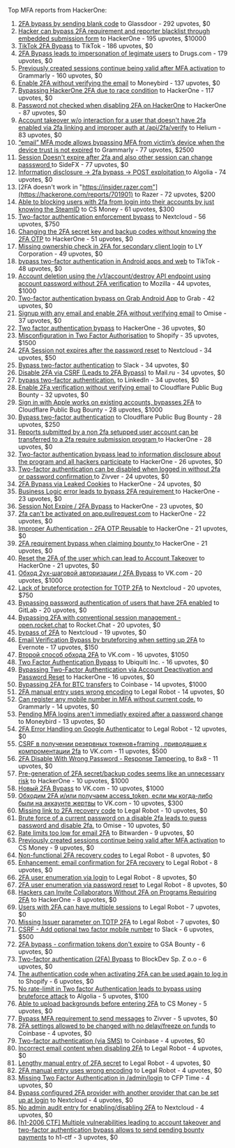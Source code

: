 Top MFA reports from HackerOne:

1. [2FA bypass by sending blank code](https://hackerone.com/reports/897385) to Glassdoor - 292 upvotes, $0
2. [Hacker can bypass 2FA requirement and reporter blacklist through embedded submission form](https://hackerone.com/reports/418767) to HackerOne - 195 upvotes, $10000
3. [TikTok 2FA Bypass](https://hackerone.com/reports/1247108) to TikTok - 186 upvotes, $0
4. [2FA Bypass leads to  impersonation of legimate users](https://hackerone.com/reports/2885636) to Drugs.com - 179 upvotes, $0
5. [Previously created sessions continue being valid after MFA activation](https://hackerone.com/reports/667739) to Grammarly - 160 upvotes, $0
6. [Enable 2FA without verifying the email](https://hackerone.com/reports/649533) to Moneybird - 137 upvotes, $0
7. [Bypassing HackerOne 2FA due to race condition](https://hackerone.com/reports/2598548) to HackerOne - 117 upvotes, $0
8. [Password not checked when disabling 2FA on HackerOne](https://hackerone.com/reports/587910) to HackerOne - 87 upvotes, $0
9. [Account takeover w/o interaction for a user that doesn't have 2fa enabled via 2fa linking and improper auth at /api/2fa/verify](https://hackerone.com/reports/810880) to Helium - 83 upvotes, $0
10. [“email” MFA mode allows bypassing MFA from victim’s device when the device trust is not expired](https://hackerone.com/reports/665722) to Grammarly - 77 upvotes, $2500
11. [Session Doesn't expire after 2fa and also other session can change passsword ](https://hackerone.com/reports/2234736) to SideFX - 77 upvotes, $0
12. [Information disclosure -\> 2fa bypass -\> POST exploitation ](https://hackerone.com/reports/1276373) to Algolia - 74 upvotes, $0
13. [2FA doesn't work in "https://insider.razer.com"](https://hackerone.com/reports/701901) to Razer - 72 upvotes, $200
14. [Able to blocking users with 2fa from login into their accounts by just knowing the SteamID](https://hackerone.com/reports/1179232) to CS Money - 61 upvotes, $300
15. [Two-factor authentication enforcement bypass](https://hackerone.com/reports/1050244) to Nextcloud - 56 upvotes, $750
16. [Changing the 2FA secret key and backup codes without knowing the 2FA OTP](https://hackerone.com/reports/1139535) to HackerOne - 51 upvotes, $0
17. [Missing ownership check in 2FA for secondary client login](https://hackerone.com/reports/1250474) to LY Corporation - 49 upvotes, $0
18. [bypass two-factor authentication in Android apps and web](https://hackerone.com/reports/1747978) to TikTok - 48 upvotes, $0
19. [Account deletion using the /v1/account/destroy API endpoint using account password without 2FA verification](https://hackerone.com/reports/2197244) to Mozilla - 44 upvotes, $1000
20. [Two-factor authentication bypass on Grab Android App](https://hackerone.com/reports/202425) to Grab - 42 upvotes, $0
21. [Signup with any email and enable 2FA without verifying email](https://hackerone.com/reports/699200) to Omise - 37 upvotes, $0
22. [Two factor authentication bypass](https://hackerone.com/reports/2463279) to HackerOne - 36 upvotes, $0
23. [Misconfiguration in Two Factor Authorisation](https://hackerone.com/reports/178293) to Shopify - 35 upvotes, $1500
24. [2FA Session not expires after the password reset](https://hackerone.com/reports/486693) to Nextcloud - 34 upvotes, $50
25. [Bypass  two-factor authentication](https://hackerone.com/reports/121696) to Slack - 34 upvotes, $0
26. [Disable 2FA via CSRF (Leads to 2FA Bypass)](https://hackerone.com/reports/670329) to Mail.ru - 34 upvotes, $0
27. [bypass two-factor authentication.](https://hackerone.com/reports/1842183) to LinkedIn - 34 upvotes, $0
28. [Enable 2Fa verification without verifying email](https://hackerone.com/reports/1618021) to Cloudflare Public Bug Bounty - 32 upvotes, $0
29. [Sign in with Apple works on existing accounts, bypasses 2FA](https://hackerone.com/reports/1593404) to Cloudflare Public Bug Bounty - 28 upvotes, $1000
30. [Bypass two-factor authentication](https://hackerone.com/reports/1664974) to Cloudflare Public Bug Bounty - 28 upvotes, $250
31. [Reports submitted by a non 2fa setupped user account can be transferred to a 2fa require submission program ](https://hackerone.com/reports/2569993) to HackerOne - 28 upvotes, $0
32. [Two-factor authentication bypass lead to information disclosure about the program and all hackers participate](https://hackerone.com/reports/2486086) to HackerOne - 26 upvotes, $0
33. [Two-factor authentication can be disabled when logged in without 2fa or password confirmation ](https://hackerone.com/reports/992450) to Zivver - 24 upvotes, $0
34. [2FA Bypass via Leaked Cookies](https://hackerone.com/reports/2479622) to HackerOne - 24 upvotes, $0
35. [Business Logic error leads to bypass 2FA requirement ](https://hackerone.com/reports/2571981) to HackerOne - 23 upvotes, $0
36. [Session Not Expire / 2FA Bypass](https://hackerone.com/reports/2469706) to HackerOne - 23 upvotes, $0
37. [2fa can't be activated on app.pullrequest.com](https://hackerone.com/reports/2463069) to HackerOne - 22 upvotes, $0
38. [Improper Authentication - 2FA OTP Reusable](https://hackerone.com/reports/2529780) to HackerOne - 21 upvotes, $0
39. [2FA requirement bypass when claiming bounty ](https://hackerone.com/reports/2528919) to HackerOne - 21 upvotes, $0
40. [Reset the 2FA of the user which can lead to Account Takeover](https://hackerone.com/reports/2492631) to HackerOne - 21 upvotes, $0
41. [Обход 2ух-шаговой авторизации / 2FA Bypass](https://hackerone.com/reports/163834) to VK.com - 20 upvotes, $1000
42. [Lack of bruteforce protection for TOTP 2FA](https://hackerone.com/reports/1265709) to Nextcloud - 20 upvotes, $750
43. [Bypassing password authentication of users that have 2FA enabled](https://hackerone.com/reports/128085) to GitLab - 20 upvotes, $0
44. [Bypassing 2FA with conventional session management - open.rocket.chat](https://hackerone.com/reports/1701378) to Rocket.Chat - 20 upvotes, $0
45. [bypass of 2FA](https://hackerone.com/reports/248656) to Nextcloud - 19 upvotes, $0
46. [Email Verification Bypass by bruteforcing when setting up 2FA](https://hackerone.com/reports/1394984) to Evernote - 17 upvotes, $150
47. [Второй способ обхода 2FA](https://hackerone.com/reports/167121) to VK.com - 16 upvotes, $1050
48. [Two Factor Authentication Bypass](https://hackerone.com/reports/350288) to Ubiquiti Inc. - 16 upvotes, $0
49. [Bypassing Two-Factor Authentication via Account Deactivation and Password Reset](https://hackerone.com/reports/2543342) to HackerOne - 16 upvotes, $0
50. [Bypassing 2FA for BTC transfers](https://hackerone.com/reports/10554) to Coinbase - 14 upvotes, $1000
51. [2FA manual entry uses wrong encoding](https://hackerone.com/reports/260390) to Legal Robot - 14 upvotes, $0
52. [Can register any mobile number in MFA without current code.](https://hackerone.com/reports/667740) to Grammarly - 14 upvotes, $0
53. [Pending MFA logins aren't immediatly expired after a password change](https://hackerone.com/reports/743518) to Moneybird - 13 upvotes, $0
54. [2FA Error Handling on Google Authenticator](https://hackerone.com/reports/249695) to Legal Robot - 12 upvotes, $0
55. [CSRF в получении резервных токенов+framing , приводящие к компроментации 2fa](https://hackerone.com/reports/90165) to VK.com - 11 upvotes, $500
56. [2FA Disable With Wrong Password - Response Tampering.](https://hackerone.com/reports/893085) to 8x8 - 11 upvotes, $0
57. [Pre-generation of 2FA secret/backup codes seems like an unnecessary risk](https://hackerone.com/reports/100509) to HackerOne - 10 upvotes, $1000
58. [Новый 2FA Bypass](https://hackerone.com/reports/179421) to VK.com - 10 upvotes, $1000
59. [Обходим 2FA и/или получаем access_token, если мы когда-либо были на аккаунте жертвы](https://hackerone.com/reports/316078) to VK.com - 10 upvotes, $300
60. [Missing link to 2FA recovery code](https://hackerone.com/reports/249346) to Legal Robot - 10 upvotes, $0
61. [Brute force of a current password on a disable 2fa leads to guess password and disable 2fa.](https://hackerone.com/reports/1465277) to Omise - 10 upvotes, $0
62. [Rate limits too low for email 2FA](https://hackerone.com/reports/979820) to Bitwarden - 9 upvotes, $0
63. [Previously created sessions continue being valid after MFA activation](https://hackerone.com/reports/1185479) to CS Money - 9 upvotes, $0
64. [Non-functional 2FA recovery codes](https://hackerone.com/reports/249337) to Legal Robot - 8 upvotes, $0
65. [Enhancement: email confirmation for 2FA recovery](https://hackerone.com/reports/250082) to Legal Robot - 8 upvotes, $0
66. [2FA user enumeration via login](https://hackerone.com/reports/249467) to Legal Robot - 8 upvotes, $0
67. [2FA user enumeration via password reset](https://hackerone.com/reports/249431) to Legal Robot - 8 upvotes, $0
68. [Hackers can Invite Collaborators Without 2FA on Programs Requiring 2FA](https://hackerone.com/reports/2575079) to HackerOne - 8 upvotes, $0
69. [Users with 2FA can have multiple sessions](https://hackerone.com/reports/250243) to Legal Robot - 7 upvotes, $0
70. [Missing Issuer parameter on TOTP 2FA](https://hackerone.com/reports/251200) to Legal Robot - 7 upvotes, $0
71. [CSRF - Add optional two factor mobile number](https://hackerone.com/reports/155774) to Slack - 6 upvotes, $500
72. [2FA bypass - confirmation tokens don't expire](https://hackerone.com/reports/264090) to GSA Bounty - 6 upvotes, $0
73. [Two-factor authentication (2FA) Bypass](https://hackerone.com/reports/708303) to BlockDev Sp. Z o.o - 6 upvotes, $0
74. [The authentication code when activating 2FA can be used again to log in](https://hackerone.com/reports/695041) to Shopify - 6 upvotes, $0
75. [No rate-limit in Two factor Authentication leads to bypass using bruteforce attack](https://hackerone.com/reports/128777) to Algolia - 5 upvotes, $100
76. [Able to upload backgrounds before entering 2FA](https://hackerone.com/reports/1080839) to CS Money - 5 upvotes, $0
77. [Bypass MFA requirement to send messages](https://hackerone.com/reports/987650) to Zivver - 5 upvotes, $0
78. [2FA settings allowed to be changed with no delay/freeze on funds](https://hackerone.com/reports/16696) to Coinbase - 4 upvotes, $0
79. [Two-factor authentication (via SMS)](https://hackerone.com/reports/66223) to Coinbase - 4 upvotes, $0
80. [Incorrect email content when disabling 2FA](https://hackerone.com/reports/259416) to Legal Robot - 4 upvotes, $0
81. [Lengthy manual entry of 2FA secret](https://hackerone.com/reports/259415) to Legal Robot - 4 upvotes, $0
82. [2FA manual entry uses wrong encoding](https://hackerone.com/reports/260491) to Legal Robot - 4 upvotes, $0
83. [Missing Two Factor Authentication in /admin/login](https://hackerone.com/reports/474963) to CFP Time - 4 upvotes, $0
84. [Bypass configured 2FA provider with another provider that can be set up at login](https://hackerone.com/reports/722748) to Nextcloud - 4 upvotes, $0
85. [No admin audit entry for enabling/disabling 2FA](https://hackerone.com/reports/1200989) to Nextcloud - 4 upvotes, $0
86. [[h1-2006 CTF] Multiple vulnerabilities leading to account takeover and two-factor authentication bypass allows to send pending bounty payments](https://hackerone.com/reports/895722) to h1-ctf - 3 upvotes, $0

